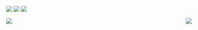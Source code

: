 <p align="left" min-width="100%" max-width="100%" width="100%" position="fixed" display="block">

  <a href="https://www.linkedin.com/in/victor-hugo-goncalves-0a439a140" alt="Linkedin" target="_blank">
  <img src="https://img.shields.io/badge/-Linkedin-0e76a8?style=flat-square&logo=Linkedin&logoColor=white&link=https://www.linkedin.com/in/victor-hugo-goncalves-0a439a140/" /></a>

  <a href="https://www.facebook.com/victor.goncalvesB" alt="Facebook" target="_blank">
  <img src="https://img.shields.io/badge/-Facebook-3b5998?style=flat-square&labelColor=3b5998&logo=facebook&logoColor=white&link=https://www.facebook.com/victor.goncalvesB"/></a>

  <a href="https://www.instagram.com/victorhgbb" alt="Instagram" target="_blank">
  <img src="https://img.shields.io/badge/-Instagram-DF0174?style=flat-square&labelColor=DF0174&logo=instagram&logoColor=white&link=https://www.instagram.com/victorhgbb"/></a>
</p>

<div align="left">
  <img align="left" src="https://github-readme-stats.vercel.app/api?username=victorhgbb&theme=dracula&show_icons=true" />
</div>
<div align="right">
  <img align="right" src="https://github-readme-stats.vercel.app/api/top-langs/?username=victorhgbb&langs_count=8" />
</div>
